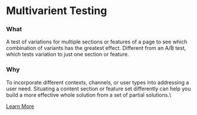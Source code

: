 # Multivarient Testing

### What

A test of variations for multiple sections or features of a page to see which combination of variants has the greatest effect. Different from an A/B test, which tests variation to just one section or feature.

### Why

To incorporate different contexts, channels, or user types into addressing a user need. Situating a content section or feature set differently can help you build a more effective whole solution from a set of partial solutions.\


[Learn More](https://methods.18f.gov/validate/multivariate-testing/)
